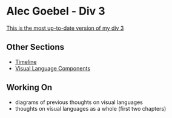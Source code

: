 # Alec Goebel - Div 3

[This is the most up-to-date version of my div 3](https://github.com/alecgoebel/div3/raw/master/tex/index.pdf)

## Other Sections
 * [Timeline](timeline.md)
 * [Visual Language Components](language.md)

## Working On
 * diagrams of previous thoughts on visual languages
 * thoughts on visual languages as a whole (first two chapters)
